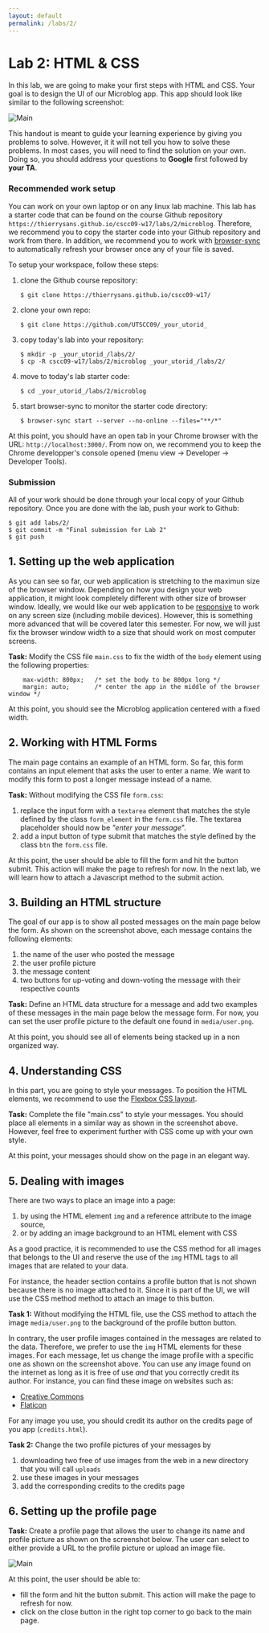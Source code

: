 ```yaml
---
layout: default
permalink: /labs/2/
---
```


# Lab 2: HTML & CSS

In this lab, we are going to make your first steps with HTML and CSS. Your goal is to design the UI of our Microblog app. This app should look like similar to the following screenshot:

<div class="screenshot"><img src="screenshots/main.png" alt="Main"/></div>

This handout is meant to guide your learning experience by giving you problems to solve. However, it it will not tell you how to solve these problems. In most cases, you will need to find the solution on your own. Doing so, you should address your questions to **Google** first followed by **your TA**. 

###  Recommended work setup

You can work on your own laptop or on any linux lab machine. This lab has a starter code that can be found on the course Github repository `https://thierrysans.github.io/cscc09-w17/labs/2/microblog`. Therefore, we recommend you to copy the starter code into your Github repository and work from there. In addition, we recommend you to work with [browser-sync](https://www.browsersync.io/) to automatically refresh your browser once any of your file is saved. 

To setup your workspace, follow these steps: 

1. clone the Github course repository:
    
    ```
    $ git clone https://thierrysans.github.io/cscc09-w17/
    ```

1. clone your own repo:
    
    ```
    $ git clone https://github.com/UTSCC09/_your_utorid_
    ```

1. copy today's lab into your repository: 
    
    ```
    $ mkdir -p _your_utorid_/labs/2/
    $ cp -R cscc09-w17/labs/2/microblog _your_utorid_/labs/2/
    ```

1. move to today's lab starter code:

    ```
    $ cd _your_utorid_/labs/2/microblog
    ```

1. start browser-sync to monitor the starter code directory:

    ```
    $ browser-sync start --server --no-online --files="**/*"
    ```
    
At this point, you should have an open tab in your Chrome browser with the URL: `http://localhost:3000/`. From now on, we recommend you to keep the Chrome developper's console opened (menu view -> Developer -> Developer Tools).  

### Submission

All of your work should be done through your local copy of your Github repository. Once you are done with the lab, push your work to Github:

```shell
$ git add labs/2/
$ git commit -m "Final submission for Lab 2"
$ git push
```

## 1. Setting up the web application

As you can see so far, our web application is stretching to the maximun size of the browser window. Depending on how you design your web application, it might look completely different with other size of browser window. Ideally, we would like our web application to be [responsive](https://en.wikipedia.org/wiki/Responsive_web_design) to work on any screen size (including mobile devices). However, this is something more advanced that will be covered later this semester. For now, we will just fix the browser window width to a size that should work on most computer screens. 

**Task:** Modify the CSS file `main.css` to fix the width of the `body` element using the following properties:

```shell
    max-width: 800px;   /* set the body to be 800px long */
    margin: auto;       /* center the app in the middle of the browser window */ 
```

At this point, you should see the Microblog application centered with a fixed width. 

## 2. Working with HTML Forms

The main page contains an example of an HTML form. So far, this form contains an input element that asks the user to enter a name. We want to modify this form to post a longer message instead of a name.   

**Task:** Without modifying the CSS file `form.css`:  
1. replace the input form with a `textarea` element that matches the style defined by the class `form_element` in the `form.css` file. The textarea placeholder should now be *"enter your message*".
1. add a input button of type submit that matches the style defined by the class `btn` the `form.css` file. 

At this point, the user should be able to fill the form and hit the button submit. This action will make the page to refresh for now. In the next lab, we will learn how to attach a Javascript method to the submit action. 

## 3. Building an HTML structure

The goal of our app is to show all posted messages on the main page below the form. As shown on the screenshot above, each message contains the following elements: 

1. the name of the user who posted the message
1. the user profile picture
1. the message content
1. two buttons for up-voting and down-voting the message with their respective counts

**Task:** Define an HTML data structure for a message and add two examples of these messages in the main page below the message form. For now, you can set the user profile picture to the default one found in `media/user.png`. 

At this point, you should see all of elements being stacked up in a non organized way. 

## 4. Understanding CSS

In this part, you are going to style your messages. To position the HTML elements, we recommend to use the [Flexbox CSS layout](https://css-tricks.com/snippets/css/a-guide-to-flexbox/). 

**Task:** Complete the file "main.css" to style your messages. You should place all elements in a similar way as shown in the screenshot above. However, feel free to experiment further with CSS come up with your own style. 

At this point, your messages should show on the page in an elegant way. 

## 5. Dealing with images

There are two ways to place an image into a page:

1. by using the HTML element `img` and a reference attribute to the image source,
1. or by adding an image background to an HTML element with CSS

As a good practice, it is recommended to use the CSS method for all images that belongs to the UI and reserve the use of the `img` HTML tags to all images that are related to your data. 

For instance, the header section contains a profile button that is not shown because there is no image attached to it. Since it is part of the UI, we will use the CSS method method to attach an image to this button. 

**Task 1:** Without modifying the HTML file, use the CSS method to attach the image `media/user.png` to the background of the profile button button. 

In contrary, the user profile images contained in the messages are related to the data. Therefore, we prefer to use the `img` HTML elements for these images. For each message, let us change the image profile with a specific one as shown on the screenshot above. You can use any image found on the internet as long as it is free of use *and* that you correctly credit its author. For instance, you can find these image on websites such as: 

- [Creative Commons](https://search.creativecommons.org/)
- [Flaticon](http://www.flaticon.com/)

For any image you use, you should credit its author on the credits page of you app (`credits.html`). 

**Task 2:** Change the two profile pictures of your messages by

1. downloading two free of use images from the web in a new directory that you will call `uploads`
1. use these images in your messages  
1. add the corresponding credits to the credits page

## 6. Setting up the profile page

**Task:** Create a profile page that allows the user to change its name and profile picture as shown on the screenshot below. The user can select to either provide a URL to the profile picture or upload an image file.

<div class="screenshot"><img src="screenshots/profile.png" alt="Main"/></div>

At this point, the user should be able to:

- fill the form and hit the button submit. This action will make the page to refresh for now. 
- click on the close button in the right top corner to go back to the main page. 






